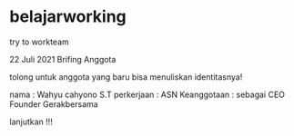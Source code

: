 # belajarworking
try to workteam

22 Juli 2021
Brifing Anggota

tolong untuk anggota yang baru bisa menuliskan identitasnya!

<Supervisior>
  nama        : Wahyu cahyono S.T
  perkerjaan  : ASN
  Keanggotaan : sebagai CEO Founder Gerakbersama
  
lanjutkan !!!
